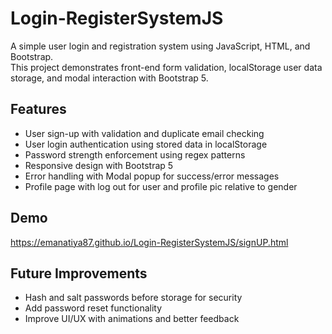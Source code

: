 # Login-RegisterSystemJS

A simple user login and registration system using JavaScript, HTML, and Bootstrap.  
This project demonstrates front-end form validation, localStorage user data storage, and modal interaction with Bootstrap 5.

## Features

- User sign-up with validation and duplicate email checking
- User login authentication using stored data in localStorage
- Password strength enforcement using regex patterns
- Responsive design with Bootstrap 5
- Error handling with Modal popup for success/error messages
- Profile page with log out for user and profile pic relative to gender

## Demo

https://emanatiya87.github.io/Login-RegisterSystemJS/signUP.html

## Future Improvements

- Hash and salt passwords before storage for security
- Add password reset functionality
- Improve UI/UX with animations and better feedback
